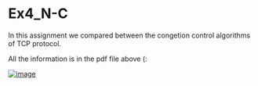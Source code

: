 # Ex4_N-C

In this assignment we compared between the congetion control algorithms of TCP protocol.

All the information is in the pdf file above (:

<a href="https://imgbb.com/"><img src="https://i.ibb.co/b5kxRB1/image.png" alt="image" border="0"></a><br /><a target='_blank' href='https://500pxdownload.com/'></a><br />

